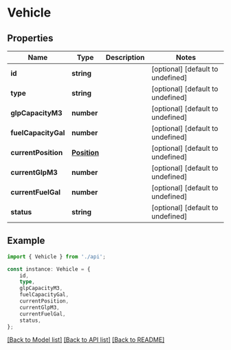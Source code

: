 # Vehicle


## Properties

Name | Type | Description | Notes
------------ | ------------- | ------------- | -------------
**id** | **string** |  | [optional] [default to undefined]
**type** | **string** |  | [optional] [default to undefined]
**glpCapacityM3** | **number** |  | [optional] [default to undefined]
**fuelCapacityGal** | **number** |  | [optional] [default to undefined]
**currentPosition** | [**Position**](Position.md) |  | [optional] [default to undefined]
**currentGlpM3** | **number** |  | [optional] [default to undefined]
**currentFuelGal** | **number** |  | [optional] [default to undefined]
**status** | **string** |  | [optional] [default to undefined]

## Example

```typescript
import { Vehicle } from './api';

const instance: Vehicle = {
    id,
    type,
    glpCapacityM3,
    fuelCapacityGal,
    currentPosition,
    currentGlpM3,
    currentFuelGal,
    status,
};
```

[[Back to Model list]](../README.md#documentation-for-models) [[Back to API list]](../README.md#documentation-for-api-endpoints) [[Back to README]](../README.md)
